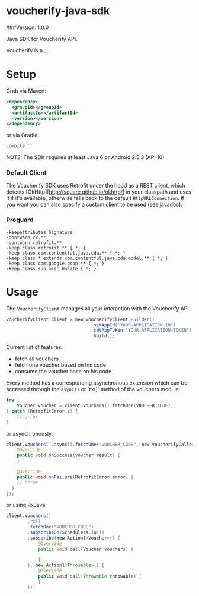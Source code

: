 voucherify-java-sdk
===============

###Version: 1.0.0

Java SDK for Voucherify API.

Voucherify is a....

Setup
=====

Grab via Maven:
```xml
<dependency>
  <groupId></groupId>
  <artifactId></artifactId>
  <version></version>
</dependency>
```
or via Gradle:
```groovy
compile ''
```

NOTE:
The SDK requires at least Java 6 or Android 2.3.3 (API 10)


### Default Client

The Voucherify SDK uses Retrofit under the hood as a REST client, which detects [OkHttp][http://square.github.io/okhttp/] in your classpath and uses it if it's available, otherwise falls back to the default `HttpURLConnection`.
If you want you can also specify a custom client to be used (see javadoc).


### Proguard
```
-keepattributes Signature
-dontwarn rx.**
-dontwarn retrofit.**
-keep class retrofit.** { *; }
-keep class com.contentful.java.cda.** { *; }
-keep class * extends com.contentful.java.cda.model.** { *; }
-keep class com.google.gson.** { *; }
-keep class sun.misc.Unsafe { *; }
```

Usage
=====
The `VoucherifyClient` manages all your interaction with the Voucherify API.

```java
VoucherifyClient client = new VoucherifyClient.Builder()
                                .setAppId("YOUR-APPLICATION-ID")
                                .setAppToken("YOUR-APPLICATION-TOKEN")
                                .build();
```

Current list of features:
- fetch all vouchers
- fetch one voucher based on his code
- consume the voucher base on his code

Every method has a corresponding asynchronous extension which can be accessed through the `async()` or 'rx()' method of the vouchers module.

```java
try {
    Voucher voucher = client.vouchers().fetchOne(VOUCHER_CODE);
} catch (RetrofitError e) {
    // error
}
```

or asynchronously:

```java
client.vouchers().async().fetchOne("VOUCHER_CODE", new VoucherifyCallback<Voucher>() {
    @Override
    public void onSuccess(Voucher result) {
    }

    @Override
    public void onFailure(RetrofitError error) {
    // error
  }
});
```

or using RxJava:

```java
client.vouchers()
        .rx()
        .fetchOne("VOUCHER_CODE")
        .subscribeOn(Schedulers.io())
        .subscribe(new Action1<Voucher>() {
            @Override
            public void call(Voucher vouchers) {

            }
        }, new Action1<Throwable>() {
            @Override
            public void call(Throwable throwable) {
            }
        });
```

